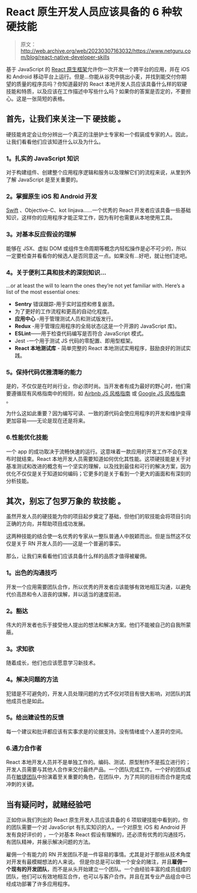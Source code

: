 # React 原生开发人员应该具备的 6 种软硬技能

> 原文：<http://web.archive.org/web/20230307163032/https://www.netguru.com/blog/react-native-developer-skills>

 基于 JavaScript 的 [React 原生框架](/web/20221209134754/https://www.netguru.com/glossary/react-native)允许你一次开发一个跨平台的应用，并在 iOS 和 Android 移动平台上运行。但是…你能从谷壳中挑出小麦，并找到能交付你期望的质量的程序员吗？你知道最好的 React 本地开发人员应该具备什么样的软硬技能和特质，以及应该在工作描述中写些什么吗？如果你的答案是否定的，不要担心。这是一张简短的表格。

## 首先，让我们来关注一下 **硬技能** 。

硬技能肯定会让你分辨出一个真正的注册护士专家和一个假装成专家的人。因此，让我们看看他们应该知道什么以及为什么。

### **1。扎实的 JavaScript 知识**

对于构建组件、创建整个应用程序逻辑和服务以及理解它们的流程来说，从里到外了解 JavaScript 是至关重要的。

### **2。掌握原生 iOS 和 Android 开发**

[Swift](/web/20221209134754/https://www.netguru.com/services/ios-mobile-app-development) 、Objective-C、kot linjava……一个优秀的 React 开发者应该具备一些基础知识，这样你的应用程序才能正常工作，因为有时也需要从本地使用工具。

### ****3。对基本反应假设的理解****

能够在 JSX、虚拟 DOM 或组件生命周期等概念内轻松操作是必不可少的，所以一定要检查并看看你的候选人是否同意这一点。如果没有…好吧，就让他们走吧。

### **4。关于便利工具和技术的深刻知识…**

...or at least the will to learn the ones they’re not yet familiar with. Here’s a list of the most essential ones:

*   **Sentry** 错误跟踪-用于实时监控和修复崩溃。
*   为了更好的工作流程和更高的自动化程度。
*   **应用中心** -用于管理测试人员和测试版发行。
*   **Redux** -用于管理应用程序的全局状态(这是一个开源的 JavaScript 库)。
*   **ESLint**——用于检查代码编写是否符合 JavaScript 模式。
*   Jest -一个用于测试 JS 代码的零配置、即用型框架。
*   **React 本地测试库** - 简单完整的 React 本地测试实用程序，鼓励良好的测试实践。

### **5。保持代码优雅清晰的能力**

是的，不仅仅是在时尚行业，你必须时尚。当开发者有成为最好的野心时，他们需要遵循现有风格指南中的规则，如 [Airbnb JS 风格指南](http://web.archive.org/web/20221209134754/https://github.com/airbnb/javascript) 或 [Google JS 风格指南](http://web.archive.org/web/20221209134754/https://google.github.io/styleguide/jsguide.html) 。

为什么这如此重要？因为编写可读、一致的源代码会使应用程序的开发和维护变得更加容易——无论是现在还是将来。

### 6.性能优化技能

一个 app 的成功取决于流畅快速的运行。这意味着一款应用的开发工作不会在发布时就结束。React 本地开发人员需要知道如何优化其性能。这项硬技能是关于对基准测试和改进的概念有一个坚实的理解，以及找到最佳和可行的解决方案，因为优化不仅仅是关于知道如何编码；它更多的是关于看到一个更大的画面和有深刻的分析技能。

## 其次，别忘了包罗万象的 **软技能** 。

虽然开发人员的硬技能为你的项目起步奠定了基础，但他们的软技能会将项目引向正确的方向，并帮助项目成功发展。

这两种技能的结合使一名优秀的专家从一整队普通人中脱颖而出。但是当然这不仅仅是关于 RN 开发人员的——这是一个普遍的事实。

那么，让我们来看看他们应该具备什么样的品质才值得被雇佣。

### **1。出色的沟通技巧**

开发一个应用需要团队合作，所以优秀的开发者应该能够有效地相互沟通，以避免代价高昂和令人沮丧的误解，并以适当的速度前进。

### **2。豁达**

伟大的开发者也乐于接受他人提出的想法和解决方案。他们不能被自己的自我所蒙蔽。

### **3。求知欲**

随着成长，他们也应该愿意学习新技术。

### **4。解决问题的方法**

犯错是不可避免的，开发人员处理问题的方式不仅对项目有很大影响，对团队的其他成员也是如此。

### **5。给出建设性的反馈**

每一个建议和批评都应该有实事求是的论据支持。没有情绪或个人差异的空间。

### 6.通力合作者

React 本地开发人员并不是单独工作的。编码、测试、原型制作不是孤立进行的；开发人员需要与其他人合作来交付最终产品。一个团队完成工作。一个好的团队成员在[敏捷团队](/web/20221209134754/https://www.netguru.com/blog/agile-project-management-netguru-approach)中扮演着至关重要的角色，在团队中，为了共同的目标而合作是完成冲刺的关键。

## 当有疑问时，就赌经验吧

正如你从我们列出的 React 原生开发人员应该具备的 6 项软硬技能中看到的，你的团队需要一个对 JavaScript 有扎实知识的人，一个对原生 iOS 和 Android 开发有良好评价的 ，一个对基本 React 假设有理解的，还必须有优秀的沟通技巧，有团队精神，并展示解决问题的方法。

雇佣一个有能力的 RN 开发团队不是一件容易的事情。尤其是对于那些从技术角度对开发有最模糊想法的人来说。 但是你总是可以做一个安全的赌注，并且**雇佣一个现有的开发团队**，而不是从头开始建立一个团队。一个由经验丰富的成员组成的团队，他们可以有效地相互合作，也可以与客户合作。并且在其专业产品组合中已经成功部署了许多应用程序。